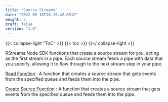 ```yaml
---
title: "Source Streams"
date: "2022-05-18T18:19:42.651Z"
weight: 2
draft: false
version: "1.0"
---
```


{{< collapse-light "ToC" >}}
{{< toc  >}}
{{</ collapse-light >}}

RStreams Node SDK functions that create a source stream for you, acting as the first stream in a pipe.  Each source stream feeds a pipe with data that 
you specify, allowing it to flow through to the next stream step in your pipe.

[Read Function](./read)
: A function that creates a source stream that gets events from the specified queue and feeds them into the pipe.

[Create Source Function](./createsource)
: A function that creates a source stream that gets events from the specified queue and feeds them into the pipe.